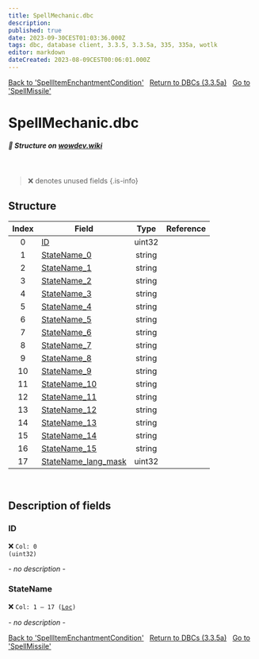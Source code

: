 ```yaml
---
title: SpellMechanic.dbc
description:
published: true
date: 2023-09-30CEST01:03:36.000Z
tags: dbc, database client, 3.3.5, 3.3.5a, 335, 335a, wotlk
editor: markdown
dateCreated: 2023-08-09CEST00:06:01.000Z
---
```

<a href="https://trinitycore.info/files/DBC/335/spellitemenchantmentcondition" class="mt-5 v-btn v-btn--depressed v-btn--flat v-btn--outlined theme--light v-size--default darkblue--text text--lighten-3"><span class="v-btn__content"><i aria-hidden="true" class="v-icon notranslate v-icon--left mdi mdi-arrow-left theme--light"></i><span>Back to 'SpellItemEnchantmentCondition'</span></span></a>&nbsp;&nbsp;&nbsp;<a href="https://trinitycore.info/files/DBC/335/DBC" class="mt-5 v-btn v-btn--depressed v-btn--flat v-btn--outlined theme--light v-size--default darkblue--text text--lighten-3"><span class="v-btn__content"><i aria-hidden="true" class="v-icon notranslate v-icon--left mdi mdi-home-outline theme--light"></i><span>Return to DBCs (3.3.5a)</span></span></a>&nbsp;&nbsp;&nbsp;<a href="https://trinitycore.info/files/DBC/335/spellmissile" class="mt-5 v-btn v-btn--depressed v-btn--flat v-btn--outlined theme--light v-size--default darkblue--text text--lighten-3"><span class="v-btn__content"><span>Go to 'SpellMissile'</span><i aria-hidden="true" class="v-icon notranslate v-icon--right mdi mdi-arrow-right theme--light"></i></span></a>

# SpellMechanic.dbc
##### :pencil: Structure on [wowdev.wiki](https://wowdev.wiki/DB/SpellMechanic)
&nbsp;

> :x: denotes unused fields
{.is-info}


## Structure

| Index | Field | Type | Reference |
| :---: | --- | :---: | --- |
| 0 | [ID](#id-alt) | uint32 |  |
| 1 | [StateName_0](#statename) | string |  |
| 2 | [StateName_1](#statename) | string |  |
| 3 | [StateName_2](#statename) | string |  |
| 4 | [StateName_3](#statename) | string |  |
| 5 | [StateName_4](#statename) | string |  |
| 6 | [StateName_5](#statename) | string |  |
| 7 | [StateName_6](#statename) | string |  |
| 8 | [StateName_7](#statename) | string |  |
| 9 | [StateName_8](#statename) | string |  |
| 10 | [StateName_9](#statename) | string |  |
| 11 | [StateName_10](#statename) | string |  |
| 12 | [StateName_11](#statename) | string |  |
| 13 | [StateName_12](#statename) | string |  |
| 14 | [StateName_13](#statename) | string |  |
| 15 | [StateName_14](#statename) | string |  |
| 16 | [StateName_15](#statename) | string |  |
| 17 | [StateName_lang_mask](#statename) | uint32 |  |
&nbsp;
## Description of fields

### ID <!-- {#id-alt} -->
:x: <code>Col: 0 (uint32)</code>

*- no description -*
&nbsp;

### StateName
:x: <code>Col: 1 &ndash; 17 ([Loc](/how-to/localization))</code>

*- no description -*
&nbsp;

<a href="https://trinitycore.info/files/DBC/335/spellitemenchantmentcondition" class="mt-5 v-btn v-btn--depressed v-btn--flat v-btn--outlined theme--light v-size--default darkblue--text text--lighten-3"><span class="v-btn__content"><i aria-hidden="true" class="v-icon notranslate v-icon--left mdi mdi-arrow-left theme--light"></i><span>Back to 'SpellItemEnchantmentCondition'</span></span></a>&nbsp;&nbsp;&nbsp;<a href="https://trinitycore.info/files/DBC/335/DBC" class="mt-5 v-btn v-btn--depressed v-btn--flat v-btn--outlined theme--light v-size--default darkblue--text text--lighten-3"><span class="v-btn__content"><i aria-hidden="true" class="v-icon notranslate v-icon--left mdi mdi-home-outline theme--light"></i><span>Return to DBCs (3.3.5a)</span></span></a>&nbsp;&nbsp;&nbsp;<a href="https://trinitycore.info/files/DBC/335/spellmissile" class="mt-5 v-btn v-btn--depressed v-btn--flat v-btn--outlined theme--light v-size--default darkblue--text text--lighten-3"><span class="v-btn__content"><span>Go to 'SpellMissile'</span><i aria-hidden="true" class="v-icon notranslate v-icon--right mdi mdi-arrow-right theme--light"></i></span></a>

